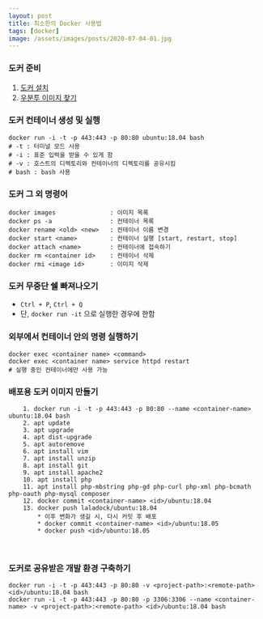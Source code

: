 ```yaml
---
layout: post
title: 최소한의 Docker 사용법
tags: [docker]
image: /assets/images/posts/2020-07-04-01.jpg
---
```


### 도커 준비

1. [도커 설치](https://docs.docker.com/install/ '도커 설치')
2. [우분투 이미지 찾기](https://hub.docker.com/_/ubuntu/ '우분투 이미지 찾기')
​

### 도커 컨테이너 생성 및 실행 

```
docker run -i -t -p 443:443 -p 80:80 ubuntu:18.04 bash
# -t : 터미널 모드 사용
# -i : 표준 입력을 받을 수 있게 함
# -v : 호스트의 디렉토리와 컨테이너의 디렉토리를 공유시킴
# bash : bash 사용
```

### 도커 그 외 명령어

```
docker images               : 이미지 목록
docker ps -a                : 컨테이너 목록
docker rename <old> <new>   : 컨테이너 이름 변경
docker start <name>         : 컨테이너 실행 [start, restart, stop]
docker attach <name>        : 컨테이너에 접속하기
docker rm <container id>    : 컨테이너 삭제
docker rmi <image id>       : 이미지 삭제
```

### 도커 무중단 쉘 빠져나오기

-  `Ctrl + P`, `Ctrl + Q`
-  단, `docker run -it` 으로 실행한 경우에 한함
​

### 외부에서 컨테이너 안의 명령 실행하기

```
docker exec <container name> <command>
docker exec <container name> service httpd restart
# 실행 중인 컨테이너에만 사용 가능
```

### 배포용 도커 이미지 만들기

```
    1. docker run -i -t -p 443:443 -p 80:80 --name <container-name> ubuntu:18.04 bash
    2. apt update
    3. apt upgrade
    4. apt dist-upgrade
    5. apt autoremove
    6. apt install vim
    7. apt install unzip
    8. apt install git
    9. apt install apache2
    10. apt install php
    11. apt install php-mbstring php-gd php-curl php-xml php-bcmath php-oauth php-mysql composer
    12. docker commit <container-name> <id>/ubuntu:18.04
    13. docker push laladock/ubuntu:18.04
        * 이후 변화가 생길 시, 다시 커밋 후 배포
        * docker commit <container-name> <id>/ubuntu:18.05
        * docker push <id>/ubuntu:18.05
```
​
### 도커로 공유받은 개발 환경 구축하기

```
docker run -i -t -p 443:443 -p 80:80 -v <project-path>:<remote-path> <id>/ubuntu:18.04 bash
docker run -i -t -p 443:443 -p 80:80 -p 3306:3306 --name <container-name> -v <project-path>:<remote-path> <id>/ubuntu:18.04 bash​
```